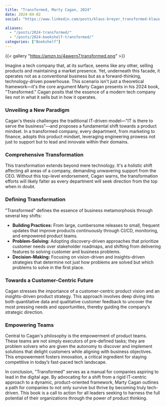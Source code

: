```yaml
---
title: "Transformed, Marty Cagan, 2024"
date: 2024-04-02
social: "https://www.linkedin.com/posts/klaus-breyer_transformed-klaus-breyer-activity-7180834102890131457-nnbN"

aliases:
  - "/posts/2024-transformed/"
  - "/posts/2024-bookshelf-transformed/"
categories: ["Bookshelf"]
---
```


{{< gallery "https://amzn.to/4awern7,transformed.png" >}}

Imagine a tech company that, at its surface, seems like any other, selling products and maintaining a market presence. Yet, underneath this facade, it operates not as a conventional business but as a forward-thinking, technology-driven powerhouse. This scenario isn't just a theoretical framework—it's the core argument Marty Cagan presents in his 2024 book, "Transformed." Cagan posits that the essence of a modern tech company lies not in what it sells but in how it operates.

### Unveiling a New Paradigm

Cagan's thesis challenges the traditional IT-driven model—"IT is there to serve the business"—and proposes a fundamental shift towards a product mindset. In a transformed company, every department, from marketing to finance, adopts this product mindset, leveraging engineering prowess not just to support but to lead and innovate within their domains.

### Comprehensive Transformation

This transformation extends beyond mere technology. It's a holistic shift affecting all areas of a company, demanding unwavering support from the CEO. Without this top-level endorsement, Cagan warns, the transformation efforts will likely falter as every department will seek direction from the top when in doubt.

### Defining Transformation

"Transformed" defines the essence of business metamorphosis through several key shifts:

- **Building Practices:** From large, cumbersome releases to small, frequent updates that improve products continuously through CI/CD, monitoring, and empowered product teams.
- **Problem-Solving:** Adopting discovery-driven approaches that prioritize customer needs over stakeholder roadmaps, and shifting from delivering features to solving customer and business problems.
- **Decision-Making:** Focusing on vision-driven and insights-driven strategies that determine not just how problems are solved but which problems to solve in the first place.

### Towards a Customer-Centric Future

Cagan stresses the importance of a customer-centric product vision and an insights-driven product strategy. This approach involves deep diving into both quantitative data and qualitative customer feedback to uncover the most pressing needs and opportunities, thereby guiding the company’s strategic direction.

### Empowering Teams

Central to Cagan's philosophy is the empowerment of product teams. These teams are not simply executors of pre-defined tasks; they are problem solvers who are given the autonomy to discover and implement solutions that delight customers while aligning with business objectives. This empowerment fosters innovation, a critical ingredient for staying competitive in today’s fast-paced tech landscape.

In conclusion, "Transformed" serves as a manual for companies aspiring to lead in the digital age. By advocating for a shift from a rigid IT-centric approach to a dynamic, product-oriented framework, Marty Cagan outlines a path for companies to not only survive but thrive by becoming truly tech-driven. This book is a call to action for all leaders seeking to harness the full potential of their organizations through the power of product thinking.
